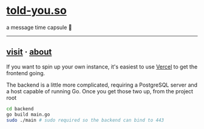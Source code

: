 # [told-you.so](https://told-you.so)
a message time capsule 🔮

---

## [visit](https://told-you.so) · [about](https://told-you.so/about)

If you want to spin up your own instance, it's easiest to use [Vercel](https://vercel.com) to get the frontend going. 

The backend is a little more complicated, requiring a PostgreSQL server and a host capable of running Go. Once you get those two up, from the project root
```bash
cd backend
go build main.go
sudo ./main # sudo required so the backend can bind to 443
```